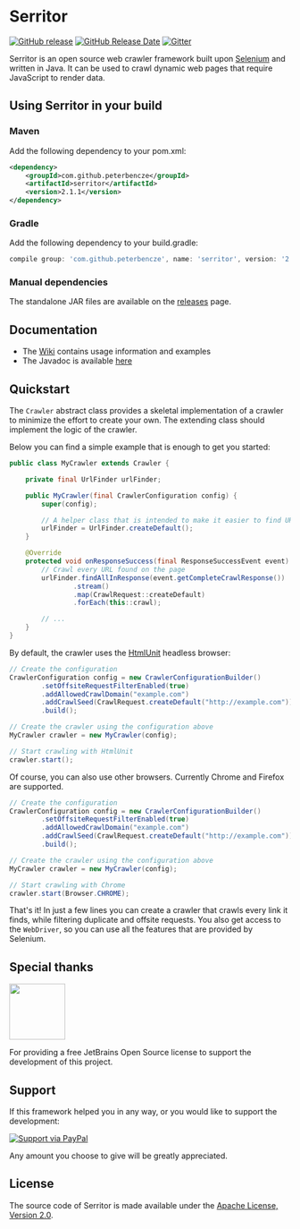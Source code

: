 

Serritor
========

[![GitHub release](https://img.shields.io/github/release/peterbencze/serritor.svg)](https://github.com/peterbencze/serritor/releases/latest)
[![GitHub Release Date](https://img.shields.io/github/release-date/peterbencze/serritor.svg)](https://github.com/peterbencze/serritor/releases/latest)
[![Gitter](https://badges.gitter.im/serritor/community.svg)](https://gitter.im/serritor/community?utm_source=badge&utm_medium=badge&utm_campaign=pr-badge)

Serritor is an open source web crawler framework built upon [Selenium](http://www.seleniumhq.org/) 
and written in Java. It can be used to crawl dynamic web pages that require JavaScript to render 
data.

## Using Serritor in your build
### Maven

Add the following dependency to your pom.xml:
```xml
<dependency>
    <groupId>com.github.peterbencze</groupId>
    <artifactId>serritor</artifactId>
    <version>2.1.1</version>
</dependency>
```

### Gradle

Add the following dependency to your build.gradle:
```groovy
compile group: 'com.github.peterbencze', name: 'serritor', version: '2.1.1'
```

### Manual dependencies

The standalone JAR files are available on the 
[releases](https://github.com/peterbencze/serritor/releases) page.

## Documentation
* The [Wiki](https://github.com/peterbencze/serritor/wiki) contains usage information and examples
* The Javadoc is available [here](https://peterbencze.github.io/serritor/)

## Quickstart
The `Crawler` abstract class provides a skeletal implementation of a crawler to minimize the effort 
to create your own. The extending class should implement the logic of the crawler.

Below you can find a simple example that is enough to get you started:
```java
public class MyCrawler extends Crawler {

    private final UrlFinder urlFinder;

    public MyCrawler(final CrawlerConfiguration config) {
        super(config);

        // A helper class that is intended to make it easier to find URLs on web pages
        urlFinder = UrlFinder.createDefault();
    }

    @Override
    protected void onResponseSuccess(final ResponseSuccessEvent event) {
        // Crawl every URL found on the page
        urlFinder.findAllInResponse(event.getCompleteCrawlResponse())
                .stream()
                .map(CrawlRequest::createDefault)
                .forEach(this::crawl);

        // ...
    }
}
```
By default, the crawler uses the [HtmlUnit](http://htmlunit.sourceforge.net/) headless browser:
```java
// Create the configuration
CrawlerConfiguration config = new CrawlerConfigurationBuilder()
        .setOffsiteRequestFilterEnabled(true)
        .addAllowedCrawlDomain("example.com")
        .addCrawlSeed(CrawlRequest.createDefault("http://example.com"))
        .build();

// Create the crawler using the configuration above
MyCrawler crawler = new MyCrawler(config);

// Start crawling with HtmlUnit
crawler.start();
```
Of course, you can also use other browsers. Currently Chrome and Firefox are supported.
```java
// Create the configuration
CrawlerConfiguration config = new CrawlerConfigurationBuilder()
        .setOffsiteRequestFilterEnabled(true)
        .addAllowedCrawlDomain("example.com")
        .addCrawlSeed(CrawlRequest.createDefault("http://example.com"))
        .build();

// Create the crawler using the configuration above
MyCrawler crawler = new MyCrawler(config);

// Start crawling with Chrome
crawler.start(Browser.CHROME);
```

That's it! In just a few lines you can create a crawler that crawls every link it finds, while 
filtering duplicate and offsite requests. You also get access to the `WebDriver`, so you can use 
all the features that are provided by Selenium.

## Special thanks
[<img src="https://user-images.githubusercontent.com/1896287/62488023-8f2b5c00-b7c3-11e9-9108-82034819c462.png" width="100" height="100">](https://www.jetbrains.com/?from=Serritor)

For providing a free JetBrains Open Source license to support the development of this project.

## Support
If this framework helped you in any way, or you would like to support the development:

[![Support via PayPal](https://cdn.rawgit.com/twolfson/paypal-github-button/1.0.0/dist/button.svg)](https://paypal.me/peterbencze)

Any amount you choose to give will be greatly appreciated.

## License
The source code of Serritor is made available under the 
[Apache License, Version 2.0](https://www.apache.org/licenses/LICENSE-2.0).
